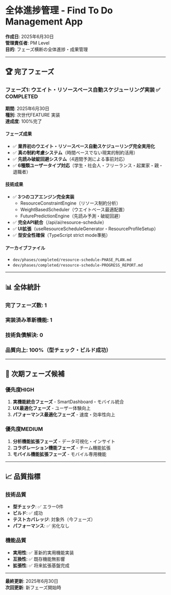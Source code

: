 # 全体進捗管理 - Find To Do Management App

**作成日**: 2025年6月30日  
**管理責任者**: PM Level  
**目的**: フェーズ横断の全体進捗・成果管理

---

## 🏆 完了フェーズ

### **フェーズ1: ウエイト・リソースベース自動スケジューリング実装** ✅ COMPLETED
**期間**: 2025年6月30日  
**種別**: 次世代FEATURE 実装  
**達成度**: 100%完了

#### **フェーズ成果**
- ✅ **業界初のウエイト・リソースベース自動スケジューリング完全実用化**
- ✅ **真の制約考慮システム**（時間ベースでない現実的制約活用）
- ✅ **先読み破綻回避システム**（4週間予測による事前対応）
- ✅ **6種類ユーザータイプ対応**（学生・社会人・フリーランス・起業家・親・退職者）

#### **技術成果**
- ✅ **3つのコアエンジン完全実装**
  - ResourceConstraintEngine（リソース制約分析）
  - WeightBasedScheduler（ウエイトベース最適配置）
  - FuturePredictionEngine（先読み予測・破綻回避）
- ✅ **完全API統合**（/api/ai/resource-schedule）
- ✅ **UI拡張**（useResourceScheduleGenerator・ResourceProfileSetup）
- ✅ **型安全性確保**（TypeScript strict mode準拠）

#### **アーカイブファイル**
- `dev/phases/completed/resource-schedule-PHASE_PLAN.md`
- `dev/phases/completed/resource-schedule-PROGRESS_REPORT.md`

---

## 📊 全体統計

### **完了フェーズ数**: 1
### **実装済み革新機能**: 1
### **技術負債解決**: 0
### **品質向上**: 100%（型チェック・ビルド成功）

---

## 🎯 次期フェーズ候補

### **優先度HIGH**
1. **実機能統合フェーズ** - SmartDashboard・モバイル統合
2. **UX最適化フェーズ** - ユーザー体験向上
3. **パフォーマンス最適化フェーズ** - 速度・効率性向上

### **優先度MEDIUM**
1. **分析機能拡張フェーズ** - データ可視化・インサイト
2. **コラボレーション機能フェーズ** - チーム機能拡張
3. **モバイル機能拡張フェーズ** - モバイル専用機能

---

## 📈 品質指標

### **技術品質**
- **型チェック**: ✅ エラー0件
- **ビルド**: ✅ 成功
- **テストカバレッジ**: 対象外（今フェーズ）
- **パフォーマンス**: ✅ 劣化なし

### **機能品質**
- **実用性**: ✅ 革新的実用機能実装
- **互換性**: ✅ 既存機能無影響
- **拡張性**: ✅ 将来拡張基盤完成

---

**最終更新**: 2025年6月30日  
**次回更新**: 新フェーズ開始時